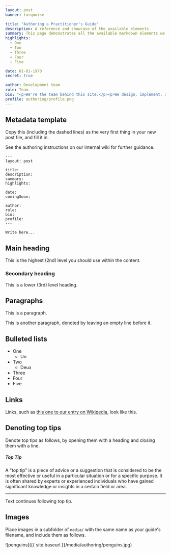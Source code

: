 ```yaml
---
layout: post
banner: turquoise

title: "Authoring a Practitioner's Guide"
description: A reference and showcase of the available elements
summary: This page demonstrates all the available markdown elements we have designed and implemented. Look at the source for how to use them, and the output page to see how they look.
highlights:
  - One
  - Two
  - Three
  - Four
  - Five

date: 01-01-1970
secret: true

author: Development team
role: Team
bio: "<p>We're the team behind this site.</p><p>We design, implement, and write instructions.</p>"
profile: authoring/profile.png
---
```


## Metadata template

Copy this (including the dashed lines) as the very first thing in your new post file, and fill it in.

See the authoring instructions on our internal wiki for further guidance.

```
---
layout: post

title: 
description: 
summary: 
highlights:

date: 
comingSoon: 

author: 
role: 
bio: 
profile: 
---

Write here...
```

## Main heading

This is the highest (2nd) level you should use within the content.

### Secondary heading

This is a lower (3rd) level heading.

## Paragraphs

This is a paragraph.

This is another paragraph, denoted by leaving an empty line before it.

## Bulleted lists

- One
  - Un
- Two
  - Deux
- Three
- Four
- Five

## Links

Links, such as [this one to our entry on Wikipedia](https://en.wikipedia.org/wiki/Scott_Logic), look like this.

## Denoting top tips

Denote top tips as follows, by opening them with a heading and closing them with a line.

##### Top Tip

A "top tip" is a piece of advice or a suggestion that is considered to be the most effective or useful in a particular situation or for a specific purpose. It is often shared by experts or experienced individuals who have gained significant knowledge or insights in a certain field or area.

---

Text continues following top tip.

## Images

Place images in a subfolder of `media/` with the same name as your guide's filename, and include them as follows.

![penguins]({{ site.baseurl }}/media/authoring/penguins.jpg)
